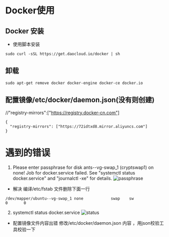 # Docker使用
##  Docker 安装
- 使用脚本安装
```
sudo curl -sSL https://get.daocloud.io/docker | sh
```
## 卸载
```
sudo apt-get remove docker docker-engine docker-ce docker.io
```
## 配置镜像/etc/docker/daemon.json(没有则创建)
//"registry-mirrors":["https://registry.docker-cn.com"]

```
{
  "registry-mirrors": ["https://72idtxd8.mirror.aliyuncs.com"]
}
``` 
# 遇到的错误
1. Please enter passphrase for disk ants--vg-swap_1 (cryptswap1) on none! Job for docker.service failed. See "systemctl status docker.service" and "journalctl -xe" for details.
![passphrase](https://www.cnblogs.com/images/cnblogs_com/ants_double/1413361/o_%e6%89%b9%e6%b3%a8%202019-05-21%20090607.png)
- 解决
编译/etc/fstab  文件删除下面一行
```
/dev/mapper/ubuntu--vg-swap_1 none            swap    sw              0       0
``` 
2. systemctl status docker.service
![status](https://www.cnblogs.com/images/cnblogs_com/ants_double/1413361/o_docker%20mirror%20error.png)
- 配置镜像文件内容出错
修改/etc/docker/daemon.json 内容 ，用json校验工具校验一下

